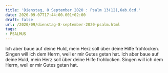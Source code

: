 ```yaml
---
title: 'Dienstag, 8 September 2020 : Psalm 13(12),6ab.6cd.'
date: 2020-09-07T17:44:00.001+02:00
draft: false
url: /2020/09/dienstag-8-september-2020-psalm.html
tags: 
- PSALMUS
---
```


Ich aber baue auf deine Huld, mein Herz soll über deine Hilfe frohlocken. Singen will ich dem Herrn, weil er mir Gutes getan hat. Ich aber baue auf deine Huld, mein Herz soll über deine Hilfe frohlocken. Singen will ich dem Herrn, weil er mir Gutes getan hat.